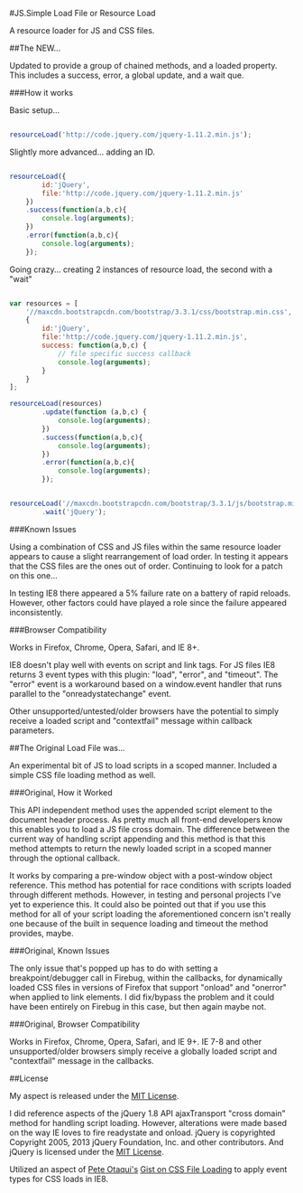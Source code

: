 #JS.Simple Load File or Resource Load

A resource loader for JS and CSS files.

##The NEW...

Updated to provide a group of chained methods, and a loaded property. This includes a success, error, a
global update, and a wait que.



###How it works

Basic setup...

```javascript

resourceLoad('http://code.jquery.com/jquery-1.11.2.min.js');
```

Slightly more advanced... adding an ID.

```javascript

resourceLoad({
        id:'jQuery',
        file:'http://code.jquery.com/jquery-1.11.2.min.js'
    })
    .success(function(a,b,c){
        console.log(arguments);
    })
    .error(function(a,b,c){
        console.log(arguments);
    });
```


Going crazy... creating 2 instances of resource load, the second with a "wait"

```javascript

var resources = [
    '//maxcdn.bootstrapcdn.com/bootstrap/3.3.1/css/bootstrap.min.css',
    {
        id:'jQuery',
        file:'http://code.jquery.com/jquery-1.11.2.min.js',
        success: function(a,b,c) {
            // file specific success callback
            console.log(arguments);
        }
    }
];

resourceLoad(resources)
        .update(function (a,b,c) {
            console.log(arguments);
        })
        .success(function(a,b,c){
            console.log(arguments);
        })
        .error(function(a,b,c){
            console.log(arguments);
        });


resourceLoad('//maxcdn.bootstrapcdn.com/bootstrap/3.3.1/js/bootstrap.min.js')
        .wait('jQuery');
```


###Known Issues

Using a combination of CSS and JS files within the same resource loader appears to cause a slight
rearrangement of load order. In testing it appears that the CSS files are the ones out of order.
Continuing to look for a patch on this one...

In testing IE8 there appeared a 5% failure rate on a battery of rapid reloads. However, other
factors could have played a role since the failure appeared inconsistently.


###Browser Compatibility

Works in Firefox, Chrome, Opera, Safari, and IE 8+.

IE8 doesn't play well with events on script and link tags. For JS files IE8 returns 3 event types with this
plugin: "load", "error", and "timeout". The "error" event is a workaround based on a window.event
handler that runs parallel to the "onreadystatechange" event.

Other unsupported/untested/older browsers have the potential to simply receive a loaded script and "contextfail"
message within callback parameters.






##The Original Load File was...

An experimental bit of JS to load scripts in a scoped manner. Included a simple CSS file loading method as well.


###Original, How it Worked

This API independent method uses the appended script element to the document header process. As pretty much all front-end
developers know this enables you to load a JS file cross domain.
The difference between the current way of handling script appending and this method is that this method attempts to return
the newly loaded script in a scoped manner through the optional callback.


It works by comparing a pre-window object with a post-window object reference. This method has
potential for race conditions with scripts loaded through different methods. However, in testing and personal
projects I've yet to experience this. It could also be pointed out that if you use this method for all of your
script loading the aforementioned concern isn't really one because of the built in sequence loading and timeout
the method provides, maybe.


###Original, Known Issues

The only issue that's popped up has to do with setting a breakpoint/debugger call in Firebug, within the callbacks, for
dynamically loaded CSS files in versions of Firefox that support "onload" and "onerror" when applied to link elements.
I did fix/bypass the problem and it could have been entirely on Firebug in this case, but then again maybe not.



###Original, Browser Compatibility

Works in Firefox, Chrome, Opera, Safari, and IE 9+. IE 7-8 and other unsupported/older browsers simply receive a globally
loaded script and "contextfail" message in the callbacks.


##License

My aspect is released under the [MIT License](http://en.wikipedia.org/wiki/MIT_License).

I did reference aspects of the jQuery 1.8 API ajaxTransport "cross domain" method for handling script
loading. However, alterations were made based on the way IE loves to fire readystate and onload.
jQuery is copyrighted Copyright 2005, 2013 jQuery Foundation, Inc. and other contributors. And jQuery is
licensed under the [MIT License](http://en.wikipedia.org/wiki/MIT_License).

Utilized an aspect of [Pete Otaqui's](https://github.com/pete-otaqui) [Gist on CSS File Loading](https://gist.github.com/pete-otaqui/3912307)
to apply event types for CSS loads in IE8.
